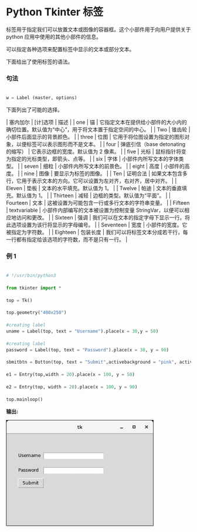 # Python Tkinter 标签



标签用于指定我们可以放置文本或图像的容器框。这个小部件用于向用户提供关于 python 应用中使用的其他小部件的信息。

可以指定各种选项来配置标签中显示的文本或部分文本。

下面给出了使用标签的语法。

### 句法

```py

w = Label (master, options)

```

下面列出了可能的选择。

| 塞内加尔 | [计]选项 | 描述 |
| one | 锚 | 它指定文本在提供给小部件的大小内的确切位置。默认值为“中心”，用于将文本置于指定空间的中心。 |
| Two | 锥齿轮 | 小部件后面显示的背景颜色。 |
| three | 位图 | 它用于将位图设置为指定的图形对象，以便标签可以表示图形而不是文本。 |
| four | 弹底引信（base detonating 的缩写） | 它表示边框的宽度。默认值为 2 像素。 |
| five | 光标 | 鼠标指针将变为指定的光标类型，即箭头、点等。 |
| six | 字体 | 小部件内所写文本的字体类型。 |
| seven | 细粒 | 小部件内所写文本的前景色。 |
| eight | 高度 | 小部件的高度。 |
| nine | 图像 | 要显示为标签的图像。 |
| Ten | 证明合法 | 如果文本包含多行，它用于表示文本的方向。它可以设置为左对齐，右对齐，居中对齐。 |
| Eleven | 垫板 | 文本的水平填充。默认值为 1。 |
| Twelve | 帕迪 | 文本的垂直填充。默认值为 1。 |
| Thirteen | 减轻 | 边框的类型。默认值为“平面”。 |
| Fourteen | 文本 | 这被设置为可能包含一行或多行文本的字符串变量。 |
| Fifteen | textvariable | 小部件内部编写的文本被设置为控制变量 StringVar，以便可以相应地访问和更改。 |
| Sixteen | 强调 | 我们可以在文本的指定字母下显示一行。将此选项设置为该行将显示的字母编号。 |
| Seventeen | 宽度 | 小部件的宽度。它被指定为字符数。 |
| Eighteen | 包装长度 | 我们可以将标签文本分成若干行，每一行都有指定给该选项的字符数，而不是只有一行。 |

### 例 1

```py

# !/usr/bin/python3

from tkinter import *

top = Tk()

top.geometry("400x250")

#creating label
uname = Label(top, text = "Username").place(x = 30,y = 50)

#creating label
password = Label(top, text = "Password").place(x = 30, y = 90)

sbmitbtn = Button(top, text = "Submit",activebackground = "pink", activeforeground = "blue").place(x = 30, y = 120)

e1 = Entry(top,width = 20).place(x = 100, y = 50)

e2 = Entry(top, width = 20).place(x = 100, y = 90)

top.mainloop()

```

**输出:**

![Python Tkinter Label](img/71d5a14cc108bed78d25b60878d32f16.png)